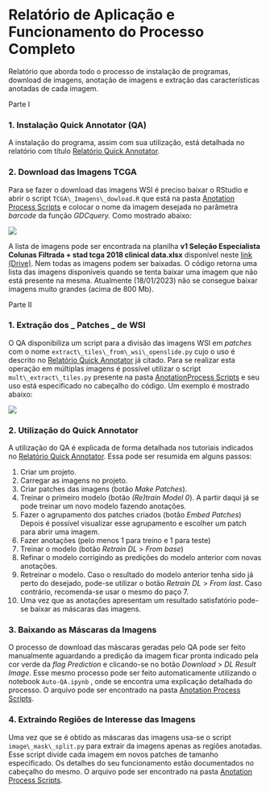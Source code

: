 # Relatório de Aplicação e Funcionamento do Processo Completo

Relatório que aborda todo o processo de instalação de programas, download de imagens, anotação de imagens e extração das características anotadas de cada imagem.

Parte I

### **1. Instalação Quick Annotator (QA)**

A instalação do programa, assim com sua utilização, está detalhada no relatório com título [Relatório Quick Annotator](https://docs.google.com/document/d/1MCoDmCgpUCUB7PunPNNoLTGoftO0xp7thU4_1iiiUB8/edit#heading=h.i76d10rspvdl).

### **2. Download das Imagens TCGA**

Para se fazer o download das imagens WSI é preciso baixar o RStudio e abrir o script `TCGA\_Imagens\_dowload.R` que está na pasta [Anotation Process Scripts](https://drive.google.com/drive/folders/1lHYTMcQgypkCy0Y1CCXw6YUBhvDW9WXq?usp=share_link) e colocar o nome da imagem desejada no parâmetra _barcode_ da função _GDCquery._ Como mostrado abaixo:

![](RackMultipart20230216-1-75sxlp_html_4271917a2049df85.png)

A lista de imagens pode ser encontrada na planilha **v1 Seleção Especialista Colunas Filtrada + stad tcga 2018 clinical data.xlsx** disponível neste [link (Drive)](https://docs.google.com/spreadsheets/d/1K2IdILznDx-GR7o6Py-dkn-G8PMdOrjz/edit#gid=1676572784). Nem todas as imagens podem ser baixadas. O código retorna uma lista das imagens disponíveis quando se tenta baixar uma imagem que não está presente na mesma. Atualmente (18/01/2023) não se consegue baixar imagens muito grandes (acima de 800 Mb).

Parte II

### **1. Extração dos** _ **Patches** _ **de WSI**

O QA disponibiliza um script para a divisão das imagens WSI em _patches_ com o nome `extract\_tiles\_from\_wsi\_openslide.py` cujo o uso é descrito no [Relatório Quick Annotator](https://docs.google.com/document/d/1MCoDmCgpUCUB7PunPNNoLTGoftO0xp7thU4_1iiiUB8/edit#heading=h.i76d10rspvdl) já citado. Para se realizar esta operação em múltiplas imagens é possível utilizar o script `mult\_extract\_tiles.py` presente na pasta [Anotation](https://drive.google.com/drive/folders/1lHYTMcQgypkCy0Y1CCXw6YUBhvDW9WXq?usp=share_link)[Process Scripts](https://drive.google.com/drive/folders/1lHYTMcQgypkCy0Y1CCXw6YUBhvDW9WXq?usp=share_link) e seu uso está especificado no cabeçalho do código. Um exemplo é mostrado abaixo:

![](RackMultipart20230216-1-75sxlp_html_d77af0bb27adade8.png)

### **2. Utilização do Quick Annotator**

A utilização do QA é explicada de forma detalhada nos tutoriais indicados no [Relatório Quick Annotator](https://docs.google.com/document/d/1MCoDmCgpUCUB7PunPNNoLTGoftO0xp7thU4_1iiiUB8/edit#heading=h.i76d10rspvdl). Essa pode ser resumida em alguns passos:

1. Criar um projeto.
2. Carregar as imagens no projeto.
3. Criar patches das imagens (botão _Make Patches_).
4. Treinar o primeiro modelo (botão _(Re)train Model 0_).
A partir daqui já se pode treinar um novo modelo fazendo anotações.
5. Fazer o agrupamento dos patches criados (botão _Embed Patches_)
Depois é possível visualizar esse agrupamento e escolher um patch para abrir uma imagem.
6. Fazer anotações (pelo menos 1 para treino e 1 para teste)
7. Treinar o modelo (botão _Retrain DL_ \> _From base_)
8. Refinar o modelo corrigindo as predições do modelo anterior com novas anotações.
9. Retreinar o modelo. Caso o resultado do modelo anterior tenha sido já perto do desejado, pode-se utilizar o botão _Retrain DL_ \> _From last_. Caso contrário, recomenda-se usar o mesmo do paço 7.
10. Uma vez que as anotações apresentam um resultado satisfatório pode-se baixar as máscaras das imagens.

### **3. Baixando as Máscaras da Imagens**

O processo de download das máscaras geradas pelo QA pode ser feito manualmente aguardando a predição da imagem ficar pronta indicado pela cor verde da _flag_ _Prediction_ e clicando-se no botão _Download_ \> _DL Result Image_. Esse mesmo processo pode ser feito automaticamente utilizando o notebook `Auto-QA.ipynb` , onde se encontra uma explicação detalhada do processo. O arquivo pode ser encontrado na pasta [Anotation Process Scripts](https://drive.google.com/drive/folders/1lHYTMcQgypkCy0Y1CCXw6YUBhvDW9WXq?usp=share_link).

### **4. Extraindo Regiões de Interesse das Imagens**

Uma vez que se é obtido as máscaras das imagens usa-se o script `image\_mask\_split.py` para extrair da imagens apenas as regiões anotadas. Esse script divide cada imagem em novos patches de tamanho especificado. Os detalhes do seu funcionamento estão documentados no cabeçalho do mesmo. O arquivo pode ser encontrado na pasta [Anotation Process Scripts](https://drive.google.com/drive/folders/1lHYTMcQgypkCy0Y1CCXw6YUBhvDW9WXq?usp=share_link).

